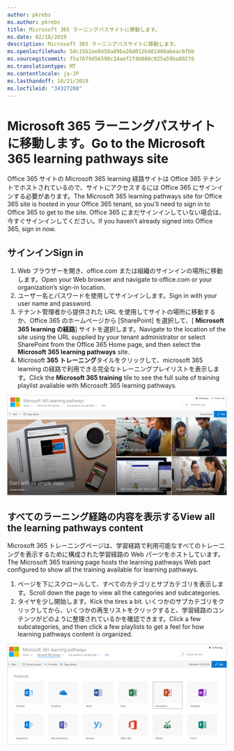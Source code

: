 ```yaml
---
author: pkrebs
ms.author: pkrebs
title: Microsoft 365 ラーニングパスサイトに移動します。
ms.date: 02/18/2019
description: Microsoft 365 ラーニングパスサイトに移動します。
ms.openlocfilehash: 5dc15b1ae0458a89ba26d012b481406abeac6fbb
ms.sourcegitcommit: f5a7079d56598c14aef2f4b886c025a59ba89276
ms.translationtype: MT
ms.contentlocale: ja-JP
ms.lasthandoff: 10/21/2019
ms.locfileid: "34327208"
---
```

# <a name="go-to-the-microsoft-365-learning-pathways-site"></a><span data-ttu-id="a44b2-103">Microsoft 365 ラーニングパスサイトに移動します。</span><span class="sxs-lookup"><span data-stu-id="a44b2-103">Go to the Microsoft 365 learning pathways site</span></span>

<span data-ttu-id="a44b2-104">Office 365 サイトの Microsoft 365 learning 経路サイトは Office 365 テナントでホストされているので、サイトにアクセスするには Office 365 にサインインする必要があります。</span><span class="sxs-lookup"><span data-stu-id="a44b2-104">The Microsoft 365 learning pathways site for Office 365 site is hosted in your Office 365 tenant, so you'll need to sign in to Office 365 to get to the site.</span></span> <span data-ttu-id="a44b2-105">Office 365 にまだサインインしていない場合は、今すぐサインインしてください。</span><span class="sxs-lookup"><span data-stu-id="a44b2-105">If you haven’t already signed into Office 365, sign in now.</span></span> 

## <a name="sign-in"></a><span data-ttu-id="a44b2-106">サインイン</span><span class="sxs-lookup"><span data-stu-id="a44b2-106">Sign in</span></span>  

1.  <span data-ttu-id="a44b2-107">Web ブラウザーを開き、office.com または組織のサインインの場所に移動します。</span><span class="sxs-lookup"><span data-stu-id="a44b2-107">Open your Web browser and navigate to office.com or your organization’s sign-in location.</span></span> 
2.  <span data-ttu-id="a44b2-108">ユーザー名とパスワードを使用してサインインします。</span><span class="sxs-lookup"><span data-stu-id="a44b2-108">Sign in with your user name and password.</span></span>
3.  <span data-ttu-id="a44b2-109">テナント管理者から提供された URL を使用してサイトの場所に移動するか、Office 365 のホームページから [SharePoint] を選択して、[ **Microsoft 365 learning の経路**] サイトを選択します。</span><span class="sxs-lookup"><span data-stu-id="a44b2-109">Navigate to the location of the site using the URL supplied by your tenant administrator or select SharePoint from the Office 365 Home page, and then select the **Microsoft 365 learning pathways** site.</span></span> 
5. <span data-ttu-id="a44b2-110">Microsoft **365 トレーニング**タイルをクリックして、microsoft 365 learning の経路で利用できる完全なトレーニングプレイリストを表示します。</span><span class="sxs-lookup"><span data-stu-id="a44b2-110">Click the **Microsoft 365 training** tile to see the full suite of training playlist available with Microsoft 365 learning pathways.</span></span> 

![cg-goto](media/cg-goto.png)

## <a name="view-all-the-learning-pathways-content"></a><span data-ttu-id="a44b2-112">すべてのラーニング経路の内容を表示する</span><span class="sxs-lookup"><span data-stu-id="a44b2-112">View all the learning pathways content</span></span>
<span data-ttu-id="a44b2-113">Microsoft 365 トレーニングページは、学習経路で利用可能なすべてのトレーニングを表示するために構成された学習経路の Web パーツをホストしています。</span><span class="sxs-lookup"><span data-stu-id="a44b2-113">The Microsoft 365 training page hosts the learning pathways Web part configured to show all the training available for learning pathways.</span></span> 

1. <span data-ttu-id="a44b2-114">ページを下にスクロールして、すべてのカテゴリとサブカテゴリを表示します。</span><span class="sxs-lookup"><span data-stu-id="a44b2-114">Scroll down the page to view all the categories and subcategories.</span></span>
2. <span data-ttu-id="a44b2-115">タイヤを少し開始します。</span><span class="sxs-lookup"><span data-stu-id="a44b2-115">Kick the tires a bit.</span></span> <span data-ttu-id="a44b2-116">いくつかのサブカテゴリをクリックしてから、いくつかの再生リストをクリックすると、学習経路のコンテンツがどのように整理されているかを確認できます。</span><span class="sxs-lookup"><span data-stu-id="a44b2-116">Click a few subcategories, and then click a few playlists to get a feel for how learning pathways content is organized.</span></span> 

![cg-gotoall](media/cg-gotoall.png)

